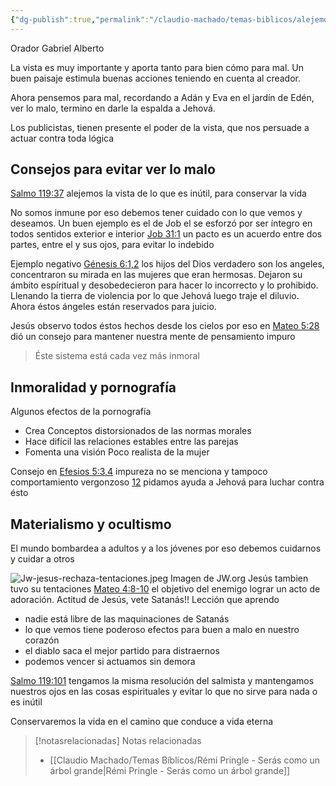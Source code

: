 ```yaml
---
{"dg-publish":true,"permalink":"/claudio-machado/temas-biblicos/alejemos-la-mirada-de-lo-que-es-inutil/","title":"Alejemos la mirada de lo que es inútil","tags":["Tentación"]}
---
```


Orador Gabriel Alberto 

La vista es muy importante y aporta tanto para bien cómo para mal. Un buen paisaje estimula buenas acciones teniendo en cuenta al creador.

Ahora pensemos para mal, recordando a Adán y Eva en el jardín de Edén, ver lo malo, termino en darle la espalda a Jehová.

Los publicistas, tienen presente el poder de la vista, que nos persuade a actuar contra toda lógica 

## Consejos para evitar ver lo malo 

[Salmo 119:37](https://wol.jw.org/es/wol/b/r4/lp-s/nwtsty/19/119#v=19:119:37) alejemos la vista de lo que es inútil, para conservar la vida 

No somos inmune por eso debemos tener cuidado con lo que vemos y deseamos. Un buen ejemplo es el de Job el se esforzó por ser íntegro en todos sentidos exterior e interior [Job 31:1](https://wol.jw.org/es/wol/b/r4/lp-s/nwtsty/18/31#v=18:31:1) un pacto es un acuerdo entre dos partes, entre el y sus ojos, para evitar lo indebido 

Ejemplo negativo 
[Génesis 6:1,2](https://wol.jw.org/es/wol/b/r4/lp-s/nwtsty/1/6#v=1:6:1-1:6:2) los hijos del Dios verdadero son los angeles, concentraron su mirada en las mujeres que eran hermosas. Dejaron su ámbito espíritual y desobedecieron para hacer lo incorrecto y lo prohibido. Llenando la tierra de violencia por lo que Jehová luego traje el diluvio. Ahora éstos ángeles están reservados para juicio.

Jesús observo todos éstos hechos desde los cielos por eso en [Mateo 5:28](https://wol.jw.org/es/wol/b/r4/lp-s/nwtsty/40/5#v=40:5:28) dió un consejo para mantener nuestra mente de pensamiento impuro 

>Éste sistema está cada vez más inmoral 

## Inmoralidad y pornografía 

Algunos efectos de la pornografía 
- Crea Conceptos distorsionados de las normas morales
- Hace difícil las relaciones estables entre las parejas 
- Fomenta una visión Poco realista de la mujer 

Consejo en [Efesios 5:3,4](https://wol.jw.org/es/wol/b/r4/lp-s/nwtsty/49/5#v=49:5:3-49:5:4) impureza no se menciona y tampoco comportamiento vergonzoso [12](https://wol.jw.org/es/wol/b/r4/lp-s/nwtsty/49/5#v=49:5:12) pidamos ayuda a Jehová para luchar contra ésto 

## Materialismo y ocultismo 

El mundo bombardea a adultos y a los jóvenes por eso debemos cuidarnos y cuidar a otros 

![Jw-jesus-rechaza-tentaciones.jpeg](/img/user/07%20-%20Personal/Im%C3%A1genes/Jw-jesus-rechaza-tentaciones.jpeg)
<span class="pie-foto"> Imagen de JW.org</span>
Jesús tambien tuvo su tentaciones 
[Mateo 4:8-10](https://wol.jw.org/es/wol/b/r4/lp-s/nwtsty/40/4#v=40:4:8-40:4:10) el objetivo del enemigo lograr un acto de adoración. Actitud de Jesús, vete Satanás!!
Lección que aprendo 
- nadie está libre de las maquinaciones de Satanás 
- lo que vemos tiene poderoso efectos para buen a malo en nuestro corazón 
- el diablo saca el mejor partido para distraernos 
- podemos vencer si actuamos sin demora 

[Salmo 119:101](https://wol.jw.org/es/wol/b/r4/lp-s/nwtsty/19/119#v=19:119:101) tengamos la misma resolución del salmista y mantengamos nuestros ojos en las cosas espirituales y evitar lo que no sirve para nada o es inútil 

Conservaremos la vida en el camino que conduce a vida eterna 


> [!notasrelacionadas] Notas relacionadas
> - [[Claudio Machado/Temas Bíblicos/Rémi Pringle - Serás como un árbol grande\|Rémi Pringle - Serás como un árbol grande]]



